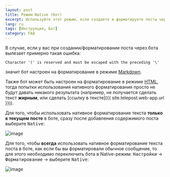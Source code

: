 ```yaml
---
layout: post
title: Режим Native (бот)
excerpt: Используйте этот режим, если создаете и форматируете посты через бота
lang: ru
tags: [Инструкция, Бот]
category: FAQ
---
```


В случае, если у вас при создании/форматировании поста через бота вылезает примерно такая ошибка:

```text
Character '(' is reserved and must be escaped with the preceding '\'
```

значит бот настроен на форматирование в режиме [Markdown](https://core.telegram.org/bots/api#markdownv2-style).

Также бот может быть настроен на форматирование в режиме [HTML](https://core.telegram.org/bots/api#html-style), тогда попытки использования нативного форматирования просто не будут давать никакого результата (например, не получается сделать текст **жирным**, или сделать [ссылку в тексте]({{ site.telepost.web-app.url }})).

Для того, чтобы использовать нативное форматирование текста **только в текущем посте** в боте, сразу после добавления содержимого поста выберите <kbd>Native</kbd>:

![image](https://user-images.githubusercontent.com/24430718/164975067-37ce77cc-0db4-414c-a776-6c4eafca9714.png)

Для того, чтобы **всегда** использовать нативное форматирование текста поста в боте, как если бы вы форматировали обычное сообщение, то для этого необходимо переключить бота в Native-режим: <kbd>Настройки</kbd> → <kbd>Форматирование</kbd> → выберите <kbd>Native</kbd>:

![image](https://user-images.githubusercontent.com/24430718/164975146-8e0db81c-30b7-45a9-a4bf-5d34c309d2b7.png)
